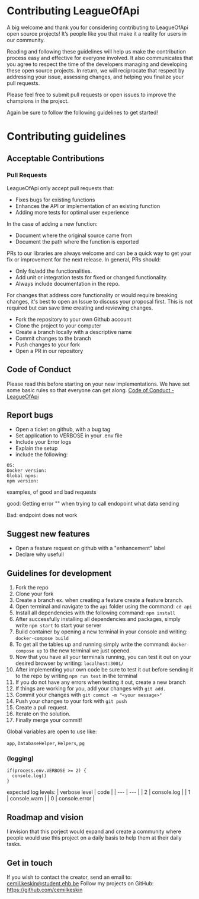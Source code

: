 # Contributing LeagueOfApi

A big welcome and thank you for considering contributing to LeagueOfApi open source projects! It’s people like you that make it a reality for users in our community.

Reading and following these guidelines will help us make the contribution process easy and effective for everyone involved. It also communicates that you agree to respect the time of the developers managing and developing these open source projects. In return, we will reciprocate that respect by addressing your issue, assessing changes, and helping you finalize your pull requests.

Please feel free to submit pull requests or open issues to improve the champions in the project.

Again be sure to follow the following guidelines to get started!
# Contributing guidelines

## Acceptable Contributions

### Pull Requests

LeagueOfApi only accept pull requests that:

* Fixes bugs for existing functions
* Enhances the API or implementation of an existing function
* Adding more tests for optimal user experience

In the case of adding a new function:

* Document where the original source came from
* Document the path where the function is exported

PRs to our libraries are always welcome and can be a quick way to get your fix or improvement for the next release. In general, PRs should:

* Only fix/add the functionalities.
* Add unit or integration tests for fixed or changed functionality.
* Always include documentation in the repo.

For changes that address core functionality or would require breaking changes, it's best to open an Issue to discuss your proposal first. This is not required but can save time creating and reviewing changes.

* Fork the repository to your own Github account
* Clone the project to your computer
* Create a branch locally with a descriptive name
* Commit changes to the branch
* Push changes to your fork
* Open a PR in our repository
## Code of Conduct

Please read this before starting on your new implementations. We have set some basic rules so that everyone can get along. [Code of Conduct - LeagueOfApi](https://github.com/cemilkeskin/LeagueOfAPIs/blob/main/CODE-OF-CONDUCT.md)
## Report bugs

* Open a ticket on github, with a bug tag
* Set application to VERBOSE in your .env file
* Include your Error logs
* Explain the setup
* include the following:

```
OS: 
Docker version: 
Global npms: 
npm version: 
```

examples, of good and bad requests

good: Getting error "" when trying to call endopoint
what data sending

Bad: endpoint does not work
## Suggest new features

* Open a feature request on github with a "enhancement" label
* Declare why usefull

## Guidelines for development

1. Fork the repo
1. Clone your fork
1. Create a branch ex. when creating a feature create a feature branch.
1. Open terminal and navigate to the `api` folder using the command: `cd api`
1. Install all dependencies with the following command: `npm install`
1. After successfully installing all dependencies and packages, simply write `npm start` to start your server
1. Build container by opening a new terminal in your console and writing: `docker-compose build`
1. To get all the tables up and running simply write the command: `docker-compose up` to the new terminal we just opened.
1. Now that you have all your terminals running, you can test it out on your desired browser by writing: `localhost:3001/`
1. After implementing your own code be sure to test it out before sending it to the repo by writing `npm run test` in the terminal
1. If you do not have any errors when testing it out, create a new branch
1. If things are working for you, add your changes with `git add.`
1. Commit your changes with `git commit -m "<your message>"`
1. Push your changes to your fork with `git push`
1. Create a pull request.
1. Iterate on the solution.
1. Finally merge your commit!


Global variables are open to use like:

`app`, `DatabaseHelper`, `Helpers`, `pg`

### (logging)

```
if(process.env.VERBOSE >= 2) {
  console.log()
}
```

expected log levels:
| verbose level | code |
| --- | --- |
| 2 | console.log |
| 1 | console.warn |
| 0 | console.error |

## Roadmap and vision

I invision that this porject would expand and create a community where people would use this project on a daily basis to help them at their daily tasks.

## Get in touch

If you wish to contact the creator, send an email to: cemil.keskin@student.ehb.be
Follow my projects on GitHub: https://github.com/cemilkeskin